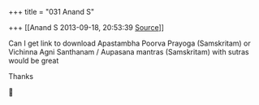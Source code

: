 +++
title = "031 Anand S"

+++
[[Anand S	2013-09-18, 20:53:39 [Source](https://groups.google.com/g/samskrita/c/L9l7Tww6fXQ)]]



Can I get link to download Apastambha Poorva Prayoga (Samskritam) or Vichinna Agni Santhanam / Aupasana mantras (Samskritam) with sutras would be great  
  
Thanks



